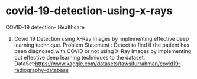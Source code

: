 # covid-19-detection-using-x-rays
COVID-19 detection- Healthcare

1. Covid 19 Detection using X-Ray Images by implementing effective deep learning technique.
Problem Statement : Detect to find if the patient has been diagnosed with COVID or not using X-Ray Images by implementing out effective deep learning techniques to the dataset.
DataSet:https://www.kaggle.com/datasets/tawsifurrahman/covid19-radiography-database

